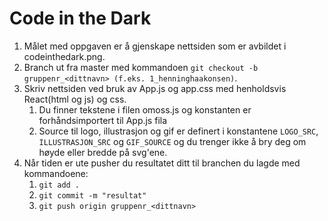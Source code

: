 # Code in the Dark

1. Målet med oppgaven er å gjenskape nettsiden som er avbildet i codeinthedark.png.
2. Branch ut fra master med kommandoen `git checkout -b gruppenr_<dittnavn> (f.eks. 1_henninghaakonsen)`.
3. Skriv nettsiden ved bruk av App.js og app.css med henholdsvis React(html og js) og css.
    1. Du finner tekstene i filen omoss.js og konstanten er forhåndsimportert til App.js fila
    2. Source til logo, illustrasjon og gif er definert i konstantene `LOGO_SRC`, `ILLUSTRASJON_SRC` og `GIF_SOURCE` og du trenger ikke å bry deg om høyde eller bredde på svg'ene.
4. Når tiden er ute pusher du resultatet ditt til branchen du lagde med kommandoene:
    1. `git add .`
    2. `git commit -m "resultat"`
    3. `git push origin gruppenr_<dittnavn>`
